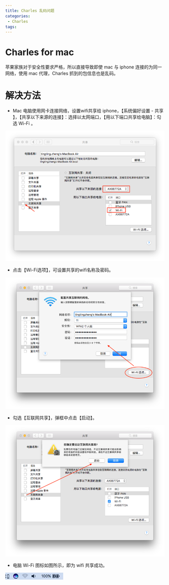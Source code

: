 ```yaml
---
title: Charles 乱码问题 
categories:
 - Charles
tags:
---
```


# Charles for mac
苹果家族对于安全性要求严格，所以直接导致即使 mac 与 iphone 连接的为同一网络，使用 mac 代理，Charles 抓到的包信息也是乱码。

# 解决方法
* Mac 电脑使用网卡连接网络，设置wifi共享给 iphone，【系统偏好设置 - 共享 】，【共享以下来源的连接】：选择以太网端口，【用以下端口共享给电脑】：勾选 Wi-Fi 。

![wifi01](https://github.com/hi2t/Blog.picture/blob/master/charles/wifi01.png?raw=true)

* 点击【Wi-Fi选项】，可设置共享的wifi名称及密码。

![wifi03](https://github.com/hi2t/Blog.picture/blob/master/charles/wifi03.png?raw=true)

* 勾选【互联网共享】，弹框中点击【启动】。

![wifi02](https://github.com/hi2t/Blog.picture/blob/master/charles/wifi02.png?raw=true)

* 电脑 Wi-Fi 图标如图所示，即为 wifi 共享成功。

![wifidone](https://github.com/hi2t/Blog.picture/blob/master/charles/wifidone.png?raw=true)

